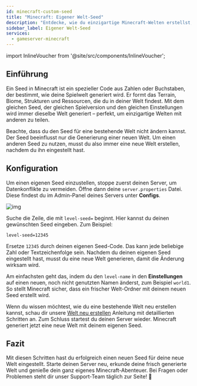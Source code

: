 ```yaml
---
id: minecraft-custom-seed
title: "Minecraft: Eigener Welt-Seed"
description: "Entdecke, wie du einzigartige Minecraft-Welten erstellst, indem du eigene Seeds für neue Abenteuer und Weltgenerierung festlegst → Jetzt mehr erfahren"
sidebar_label: Eigener Welt-Seed
services:
  - gameserver-minecraft
---
```


import InlineVoucher from '@site/src/components/InlineVoucher';

## Einführung

Ein Seed in Minecraft ist ein spezieller Code aus Zahlen oder Buchstaben, der bestimmt, wie deine Spielwelt generiert wird. Er formt das Terrain, Biome, Strukturen und Ressourcen, die du in deiner Welt findest. Mit dem gleichen Seed, der gleichen Spielversion und den gleichen Einstellungen wird immer dieselbe Welt generiert – perfekt, um einzigartige Welten mit anderen zu teilen.

Beachte, dass du den Seed für eine bestehende Welt nicht ändern kannst. Der Seed beeinflusst nur die Generierung einer neuen Welt. Um einen anderen Seed zu nutzen, musst du also immer eine neue Welt erstellen, nachdem du ihn eingestellt hast.

<InlineVoucher />

## Konfiguration

Um einen eigenen Seed einzustellen, stoppe zuerst deinen Server, um Datenkonflikte zu vermeiden. Öffne dann deine `server.properties` Datei. Diese findest du im Admin-Panel deines Servers unter **Configs**.

![img](https://screensaver01.zap-hosting.com/index.php/s/XBKN9r3CAweP9RG/download)

Suche die Zeile, die mit `level-seed=` beginnt. Hier kannst du deinen gewünschten Seed eingeben. Zum Beispiel:

```
level-seed=12345
```

Ersetze `12345` durch deinen eigenen Seed-Code. Das kann jede beliebige Zahl oder Textzeichenfolge sein. Nachdem du deinen eigenen Seed eingestellt hast, musst du eine neue Welt generieren, damit die Änderung wirksam wird.

Am einfachsten geht das, indem du den `level-name` in den **Einstellungen** auf einen neuen, noch nicht genutzten Namen änderst, zum Beispiel `world1`. So stellt Minecraft sicher, dass ein frischer Welt-Ordner mit deinem neuen Seed erstellt wird.

Wenn du wissen möchtest, wie du eine bestehende Welt neu erstellen kannst, schau dir unsere [Welt neu erstellen](minecraft-worlds.md) Anleitung mit detaillierten Schritten an. Zum Schluss startest du deinen Server wieder. Minecraft generiert jetzt eine neue Welt mit deinem eigenen Seed.

## Fazit

Mit diesen Schritten hast du erfolgreich einen neuen Seed für deine neue Welt eingestellt. Starte deinen Server neu, erkunde deine frisch generierte Welt und genieße dein ganz eigenes Minecraft-Abenteuer. Bei Fragen oder Problemen steht dir unser Support-Team täglich zur Seite! 🙂

<InlineVoucher />